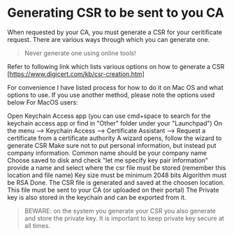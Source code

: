 # Generating CSR to be sent to you CA

When requested by your CA, you must generate a CSR for your ceritificate request. There are various ways through which you can generate one. 
>Never generate one using online tools!

Refer to following link which lists various options on how to generate a CSR [https://www.digicert.com/kb/csr-creation.htm]

For convenience I have listed process for how to do it on Mac OS and what options to use. If you use another method, please note the options used below
For MacOS users:

Open Keychain Access app (you can use cmd+space to search for the keychain access app or find in "Other" folder under your "Launchpad")
On the menu --> Keychain Access --> Certificate Assistant --> Request a certificate from a certificate authority
A wizard opens, follow the wizard to generate CSR
Make sure not to put personal information, but instead put company information. Common name should be your company name
Choose saved to disk and check "let me specify  key pair information"
provide a name and select where the csr file must be stored (remember this location and file name)
Key size must be minimum 2048 bits
Algorithm must be RSA
Done.
The CSR file is generated and saved at the choosen location. This file must be sent to your CA (or uploaded on their portal)
The Private key is also stored in the keychain and can be exported from it.

>BEWARE: on the system you generate your CSR you also generate and store the private key. It is important to keep private key secure at all times. 
